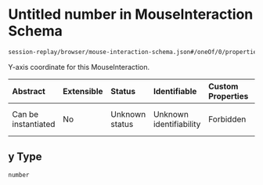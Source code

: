 # Untitled number in MouseInteraction Schema

```txt
session-replay/browser/mouse-interaction-schema.json#/oneOf/0/properties/y
```

Y-axis coordinate for this MouseInteraction.

| Abstract            | Extensible | Status         | Identifiable            | Custom Properties | Additional Properties | Access Restrictions | Defined In                                                                                                            |
| :------------------ | :--------- | :------------- | :---------------------- | :---------------- | :-------------------- | :------------------ | :-------------------------------------------------------------------------------------------------------------------- |
| Can be instantiated | No         | Unknown status | Unknown identifiability | Forbidden         | Allowed               | none                | [mouse-interaction-schema.json\*](../out/session-replay/browser/mouse-interaction-schema.json "open original schema") |

## y Type

`number`
